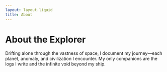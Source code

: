 ```yaml
---
layout: layout.liquid
title: About
---
```


# About the Explorer

Drifting alone through the vastness of space, I document my journey—each planet, anomaly, and civilization I encounter. My only companions are the logs I write and the infinite void beyond my ship.
